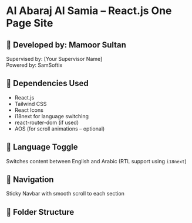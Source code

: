 # Al Abaraj Al Samia – React.js One Page Site

## 🔧 Developed by: Mamoor Sultan  
Supervised by: [Your Supervisor Name]  
Powered by: SamSoftix

## 🔧 Dependencies Used
- React.js
- Tailwind CSS
- React Icons
- i18next for language switching
- react-router-dom (if used)
- AOS (for scroll animations – optional)

## 🔧 Language Toggle
Switches content between English and Arabic (RTL support using `i18next`)

## 🔧 Navigation
Sticky Navbar with smooth scroll to each section

## 🔧 Folder Structure

